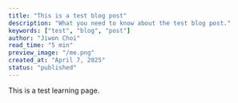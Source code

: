 ```yaml
---
title: "This is a test blog post"
description: "What you need to know about the test blog post."
keywords: ["test", "blog", "post"]
author: "Jiwon Choi"
read_time: "5 min"
preview_image: "/me.png"
created_at: "April 7, 2025"
status: "published"
---
```


This is a test learning page.
